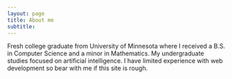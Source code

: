 ```yaml
---
layout: page
title: About me
subtitle: 
---
```


Fresh college graduate from University of Minnesota where I received a B.S. in
Computer Science and a minor in Mathematics. My undergraduate studies focused
on artificial intelligence. I have limited experience with web development so
bear with me if this site is rough.